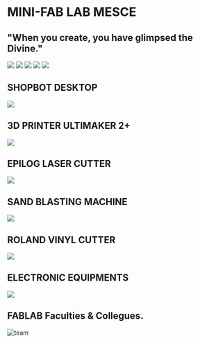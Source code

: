 # MINI-FAB LAB MESCE

## "When you create, you have glimpsed the Divine."


<img src="m1.jpg">

<img src="m2.jpg">

<img src="m3.jpg">

<img src="m4.jpg">


<img src="m5.jpg">

## SHOPBOT DESKTOP

<img src="m6.jpg"> 

## 3D PRINTER ULTIMAKER 2+

<img src="m7.jpg">


## EPILOG LASER CUTTER

<img src="laser.jpg">


## SAND BLASTING MACHINE

<img src="m8.jpg">

## ROLAND VINYL CUTTER 

<img src="m9.jpg">


## ELECTRONIC EQUIPMENTS

<img src="m10.jpg">


## FABLAB Faculties & Collegues.

![team](https://user-images.githubusercontent.com/31272035/30147967-2f508102-93b2-11e7-9a74-ab404c34e975.jpg)



